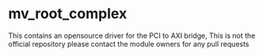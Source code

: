 # mv_root_complex
This contains an opensource driver for the PCI to AXI bridge, This is not the official repository please contact the module owners for any pull requests
